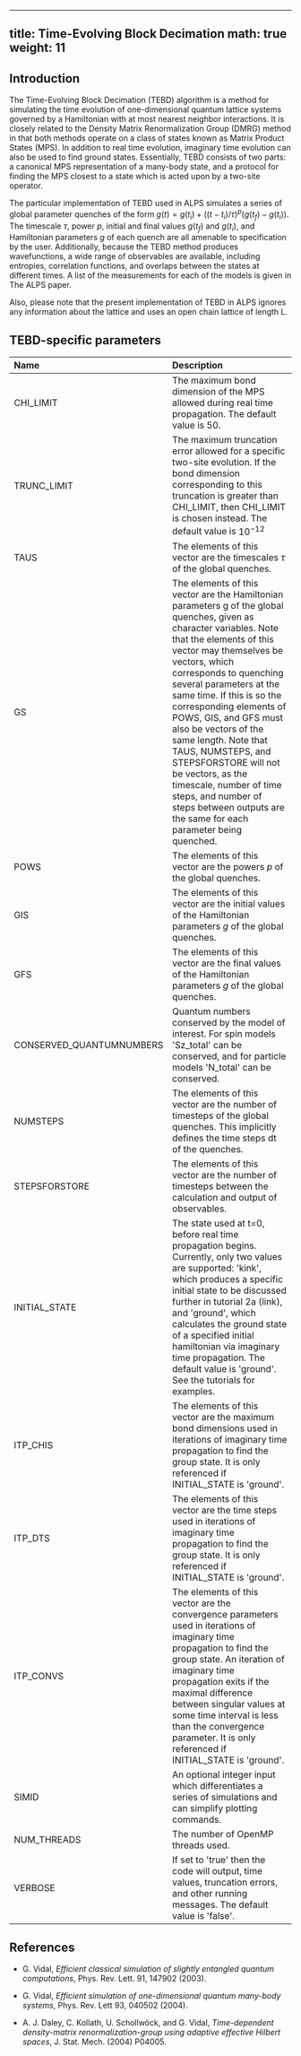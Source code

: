 
---
title: Time-Evolving Block Decimation 
math: true
weight: 11
---

## Introduction

The Time-Evolving Block Decimation (TEBD) algorithm is a method for simulating the time evolution of one-dimensional quantum lattice systems governed by a Hamiltonian with at most nearest neighbor interactions.  It is closely related to the Density Matrix Renormalization Group (DMRG) method in that both methods operate on a class of states known as Matrix Product States (MPS).  In addition to real time evolution, imaginary time evolution can also be used to find ground states.  Essentially, TEBD consists of two parts: a canonical MPS representation of a many-body state, and a protocol for finding the MPS closest to a state which is acted upon by a two-site operator.

The particular implementation of TEBD used in ALPS simulates a series of global parameter quenches of the form $g(t)=g(t_i)+((t-t_i)/\tau)^p (g(t_f)-g(t_i))$.  The timescale $\tau$, power $p$, initial and final values $g(t_f)$ and $g(t_i)$, and Hamiltonian parameters $g$ of each quench are all amenable to specification by the user.  Additionally, because the TEBD method produces wavefunctions, a wide range of observables are available, including entropies, correlation functions, and overlaps between the states at different times. A list of the measurements for each of the models is given in The ALPS paper.

Also, please note that the present implementation of TEBD in ALPS ignores any information about the lattice and uses an open chain lattice of length L.

## TEBD-specific parameters

| **Name** | **Description** |
| :------- | :-------------- |
| CHI_LIMIT | The maximum bond dimension of the MPS allowed during real time propagation.  The default value is 50. |
| TRUNC_LIMIT | The maximum truncation error allowed for a specific two-site evolution.  If the bond dimension corresponding to this truncation is greater than CHI_LIMIT, then CHI_LIMIT is chosen instead.  The default value is $10^{-12}$ |
| TAUS | The elements of this vector are the timescales $\tau$ of the global quenches. |
| GS | The elements of this vector are the Hamiltonian parameters g of the global quenches, given as character variables. Note that the elements of this vector may themselves be vectors, which corresponds to quenching several parameters at the same time. If this is so the corresponding elements of POWS, GIS, and GFS must also be vectors of the same length. Note that TAUS, NUMSTEPS, and STEPSFORSTORE will not be vectors, as the timescale, number of time steps, and number of steps between outputs are the same for each parameter being quenched. |
| POWS | The elements of this vector are the powers $p$ of the global quenches. |
| GIS | The elements of this vector are the initial values of the Hamiltonian parameters $g$ of the global quenches. |
| GFS | The elements of this vector are the final values of the Hamiltonian parameters $g$ of the global quenches. |
| CONSERVED_QUANTUMNUMBERS | Quantum numbers conserved by the model of interest. For spin models 'Sz_total' can be conserved, and for particle models 'N_total' can be conserved. |
| NUMSTEPS | The elements of this vector are the number of timesteps of the global quenches.  This implicitly defines the time steps dt of the quenches. |
| STEPSFORSTORE | The elements of this vector are the number of timesteps between the calculation and output of observables. |
| INITIAL_STATE | The state used at t=0, before real time propagation begins.  Currently, only two values are supported: 'kink', which produces a specific initial state to be discussed further in tutorial 2a (link), and 'ground', which calculates the ground state of a specified initial hamiltonian via imaginary time propagation.  The default value is 'ground'.  See the tutorials for examples. |
| ITP_CHIS | The elements of this vector are the maximum bond dimensions used in iterations of imaginary time propagation to find the group state.  It is only referenced if INITIAL_STATE is 'ground'. |
| ITP_DTS | The elements of this vector are the time steps used in iterations of imaginary time propagation to find the group state.  It is only referenced if INITIAL_STATE is 'ground'. |
| ITP_CONVS | The elements of this vector are the convergence parameters used in iterations of imaginary time propagation to find the group state.  An iteration of imaginary time propagation exits if the maximal difference between singular values at some time interval is less than the convergence parameter.  It is only referenced if INITIAL_STATE is 'ground'. |
| SIMID | An optional integer input which differentiates a series of simulations and can simplify plotting commands. |
| NUM_THREADS | The number of OpenMP threads used. |
| VERBOSE | If set to 'true' then the code will output, time values, truncation errors, and other running messages. The default value is 'false'. |

## References

- G. Vidal, *Efficient classical simulation of slightly entangled quantum computations*,
Phys. Rev. Lett. 91, 147902 (2003).

- G. Vidal, *Efficient simulation of one-dimensional quantum many-body systems*,
Phys. Rev. Lett 93, 040502 (2004).

- A. J. Daley, C. Kollath, U. Schollwöck, and G. Vidal, *Time-dependent density-matrix renormalization-group using adaptive effective Hilbert spaces*, J. Stat. Mech. (2004) P04005.

